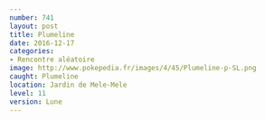 ```yaml
---
number: 741
layout: post
title: Plumeline
date: 2016-12-17
categories:
- Rencontre aléatoire
image: http://www.pokepedia.fr/images/4/45/Plumeline-p-SL.png
caught: Plumeline
location: Jardin de Mele-Mele
level: 11
version: Lune
---
```

